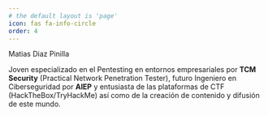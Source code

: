 ```yaml
---
# the default layout is 'page'
icon: fas fa-info-circle
order: 4
---
```


Matias Diaz Pinilla

Joven especializado en el Pentesting en entornos empresariales por **TCM Security** (Practical Network Penetration Tester), futuro Ingeniero en Ciberseguridad por **AIEP** y entusiasta de las plataformas de CTF (HackTheBox/TryHackMe) así como de la creación de contenido y difusión de este mundo.